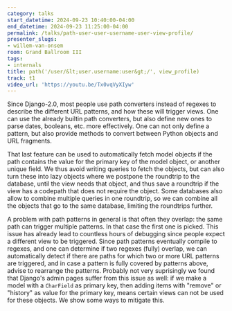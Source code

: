 ```yaml
---
category: talks
start_datetime: 2024-09-23 10:40:00-04:00
end_datetime: 2024-09-23 11:25:00-04:00
permalink: /talks/path-user-user-username-user-view-profile/
presenter_slugs:
- willem-van-onsem
room: Grand Ballroom III
tags:
- internals
title: path('/user/&lt;user.username:user&gt;/', view_profile)
track: t1
video_url: 'https://youtu.be/Tx0vqVyXIyw'
---
```


Since Django-2.0, most people use path converters instead of regexes to describe the different URL patterns, and how these will trigger views. One can use the already builtin path converters, but also define new ones to parse dates, booleans, etc. more effectively. One can not only define a pattern, but also provide methods to convert between Python objects and URL fragments.

That last feature can be used to automatically fetch model objects if the path contains the value for the primary key of the model object, or another unique field. We thus avoid writing queries to fetch the objects, but can also turn these into lazy objects where we postpone the roundtrip to the database, until the view needs that object, and thus save a roundtrip if the view has a codepath that does not require the object. Some databases also allow to combine multiple queries in one roundtrip, so we can combine all the objects that go to the same database, limiting the roundtrips further.

A problem with path patterns in general is that often they overlap: the same path can trigger multiple patterns. In that case the first one is picked. This issue has already lead to countless hours of debugging since people expect a different view to be triggered. Since path patterns eventually compile to regexes, and one can determine if two regexes (fully) overlap, we can automatically detect if there are paths for which two or more URL patterns are triggered, and in case a pattern is fully covered by patterns above, advise to rearrange the patterns. Probably not very suprisingly we found that Django's admin pages suffer from this issue as well: if we make a model with a `CharField` as primary key, then adding items with "remove" or "history" as value for the primary key, means certain views can not be used for these objects. We show some ways to mitigate this.
